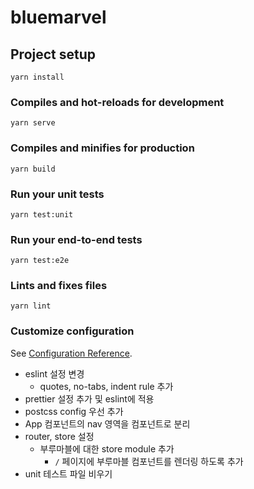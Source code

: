 # bluemarvel 

## Project setup

```
yarn install
```

### Compiles and hot-reloads for development

```
yarn serve
```

### Compiles and minifies for production

```
yarn build
```

### Run your unit tests

```
yarn test:unit
```

### Run your end-to-end tests

```
yarn test:e2e
```

### Lints and fixes files

```
yarn lint
```

### Customize configuration

See [Configuration Reference](https://cli.vuejs.org/config/).

- eslint 설정 변경
  - quotes, no-tabs, indent rule 추가
- prettier 설정 추가 및 eslint에 적용
- postcss config 우선 추가
- App 컴포넌트의 nav 영역을 컴포넌트로 분리
- router, store 설정
  - 부루마블에 대한 store module 추가
	- `/` 페이지에 부루마블 컴포넌트를 렌더링 하도록 추가
- unit 테스트 파일 비우기